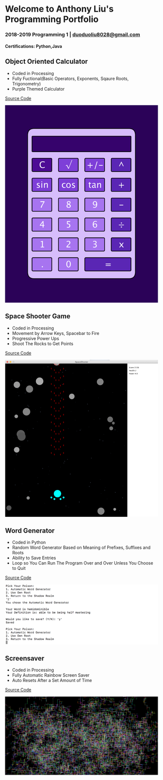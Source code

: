 # Welcome to Anthony Liu's Programming Portfolio
### 2018-2019 Programming 1 | duoduoliu8028@gmail.com
#### Certifications: Python,Java

## Object Oriented Calculator
- Coded in Processing
- Fully Fuctional(Basic Operators, Exponents, Sqaure Roots, Trigonometry)
- Purple Themed Calculator


[Source Code](https://github.com/pwnkickfly/2019Programing1Portfolio/blob/master/Calc/Calculator.zip)

![Calculator](Calc/Calc01.png)

## Space Shooter Game
- Coded in Processing
- Movement by Arrow Keys, Spacebar to Fire
- Progressive Power Ups
- Shoot The Rocks to Get Points

[Source Code](https://github.com/pwnkickfly/2019Programing1Portfolio/blob/master/SpaceShooter/SpaceShooter.zip)

![SpaceShooter](SpaceShooter/SpaceS01.png)

## Word Generator
- Coded in Python
- Random Word Generator Based on Meaning of Prefixes, Suffixes and Roots
- Ability to Save Entries
- Loop so You Can Run The Program Over and Over Unless You Choose to Quit

[Source Code](https://github.com/pwnkickfly/2019Programing1Portfolio/blob/master/WordGen/wordGen.zip)

![WordGen](WordGen/WordGen01.png)

## Screensaver
- Coded in Processing
- Fully Automatic Rainbow Screen Saver
- Auto Resets After a Set Amount of Time

[Source Code](https://github.com/pwnkickfly/2019Programing1Portfolio/blob/master/Screensaver/ScreenSaver.zip)

![Screensaver](Screensaver/Screensaver01.png)
